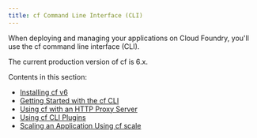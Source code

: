 ```yaml
---
title: cf Command Line Interface (CLI)
---
```


When deploying and managing your applications on Cloud Foundry, you'll use the cf command line interface (CLI).

The current production version of cf is 6.x.

Contents in this section:

* [Installing cf v6](./install-go-cli.html)
* [Getting Started with the cf CLI](./whats-new-v6.html)
* [Using cf with an HTTP Proxy Server](./http-proxy.html)
* [Using cf CLI Plugins](./use-cli-plugins.html)
* [Scaling an Application Using cf scale](../deploy-apps/cf-scale.html)
